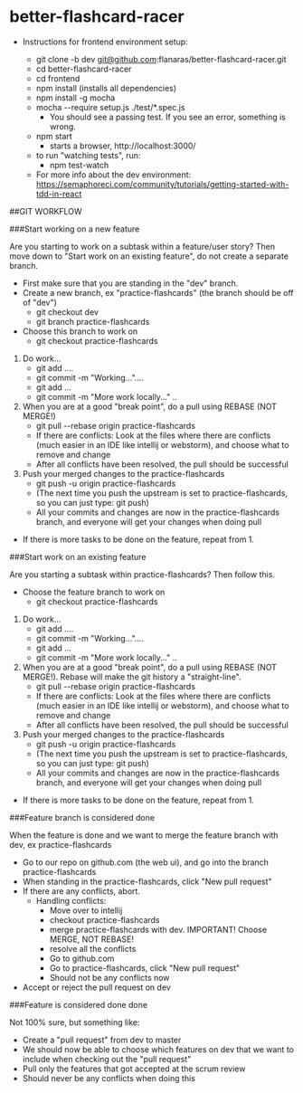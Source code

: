 # better-flashcard-racer

- Instructions for frontend environment setup:
    
    - git clone -b dev git@github.com:flanaras/better-flashcard-racer.git
    - cd better-flashcard-racer
    - cd frontend
    - npm install (installs all dependencies)
    - npm install -g mocha
    - mocha --require setup.js ./test/*.spec.js
        - You should see a passing test. If you see an error, something is wrong.
    - npm start
        - starts a browser, http://localhost:3000/
    - to run "watching tests", run:
        - npm test-watch
    - For more info about the dev environment: https://semaphoreci.com/community/tutorials/getting-started-with-tdd-in-react


##GIT WORKFLOW

###Start working on a new feature

Are you starting to work on a subtask within a feature/user story? Then move down to "Start work on an existing feature", do not create a separate branch.

- First make sure that you are standing in the "dev" branch.
- Create a new branch, ex "practice-flashcards" (the branch should be off of "dev")
    - git checkout dev 
    - git branch practice-flashcards
- Choose this branch to work on
    - git checkout practice-flashcards
1. Do work...
    - git add ....
    - git commit -m "Working..."....
    - git add ...
    - git commit -m "More work locally..." ..
2. When you are at a good "break point", do a pull using REBASE (NOT MERGE!)
    - git pull --rebase origin practice-flashcards
    - If there are conflicts: Look at the files where there are conflicts (much easier in an IDE like intellij or webstorm), and choose what to remove and change
    - After all conflicts have been resolved, the pull should be successful
3. Push your merged changes to the practice-flashcards
    - git push -u origin practice-flashcards
    - (The next time you push the upstream is set to practice-flashcards, so you can just type: git push)
    - All your commits and changes are now in the practice-flashcards branch, and everyone will get your changes when doing pull
- If there is more tasks to be done on the feature, repeat from 1.

###Start work on an existing feature

Are you starting a subtask within practice-flashcards? Then follow this.

- Choose the feature branch to work on
    - git checkout practice-flashcards
1. Do work...
    - git add ....
    - git commit -m "Working..."....
    - git add ...
    - git commit -m "More work locally..." ..
2. When you are at a good "break point", do a pull using REBASE (NOT MERGE!). Rebase will make the git history a "straight-line".
    - git pull --rebase origin practice-flashcards
    - If there are conflicts: Look at the files where there are conflicts (much easier in an IDE like intellij or webstorm), and choose what to remove and change
    - After all conflicts have been resolved, the pull should be successful
3. Push your merged changes to the practice-flashcards
    - git push -u origin practice-flashcards
    - (The next time you push the upstream is set to practice-flashcards, so you can just type: git push)
    - All your commits and changes are now in the practice-flashcards branch, and everyone will get your changes when doing pull
- If there is more tasks to be done on the feature, repeat from 1.

###Feature branch is considered done

When the feature is done and we want to merge the feature branch with dev, ex practice-flashcards

- Go to our repo on github.com (the web ui), and go into the branch practice-flashcards
- When standing in the practice-flashcards, click "New pull request"
- If there are any conflicts, abort.
    - Handling conflicts:
        - Move over to intellij
        - checkout practice-flashcards
        - merge practice-flashcards with dev. IMPORTANT! Choose MERGE, NOT REBASE!
        - resolve all the conflicts
        - Go to github.com
        - Go to practice-flashcards, click "New pull request"
        - Should not be any conflicts now
- Accept or reject the pull request on dev
        
               
###Feature is considered done done

Not 100% sure, but something like:

- Create a "pull request" from dev to master
- We should now be able to choose which features on dev that we want to include when checking out the "pull request"
- Pull only the features that got accepted at the scrum review
- Should never be any conflicts when doing this
   
     
